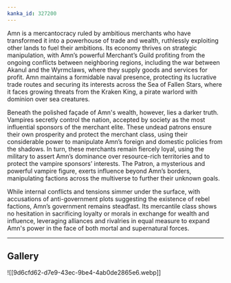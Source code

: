 ```yaml
---
kanka_id: 327200
---
```


Amn is a mercantocracy ruled by ambitious merchants who have transformed it into a powerhouse of trade and wealth, ruthlessly exploiting other lands to fuel their ambitions. Its economy thrives on strategic manipulation, with Amn’s powerful Merchant’s Guild profiting from the ongoing conflicts between neighboring regions, including the war between Akanul and the Wyrmclaws, where they supply goods and services for profit. Amn maintains a formidable naval presence, protecting its lucrative trade routes and securing its interests across the Sea of Fallen Stars, where it faces growing threats from the Kraken King, a pirate warlord with dominion over sea creatures.

Beneath the polished façade of Amn's wealth, however, lies a darker truth. Vampires secretly control the nation, accepted by society as the most influential sponsors of the merchant elite. These undead patrons ensure their own prosperity and protect the merchant class, using their considerable power to manipulate Amn’s foreign and domestic policies from the shadows. In turn, these merchants remain fiercely loyal, using the military to assert Amn’s dominance over resource-rich territories and to protect the vampire sponsors’ interests. The Patron, a mysterious and powerful vampire figure, exerts influence beyond Amn’s borders, manipulating factions across the multiverse to further their unknown goals.

While internal conflicts and tensions simmer under the surface, with accusations of anti-government plots suggesting the existence of rebel factions, Amn’s government remains steadfast. Its mercantile class shows no hesitation in sacrificing loyalty or morals in exchange for wealth and influence, leveraging alliances and rivalries in equal measure to expand Amn's power in the face of both mortal and supernatural forces.

---
## Gallery
![[9d6cfd62-d7e9-43ec-9be4-4ab0de2865e6.webp]]